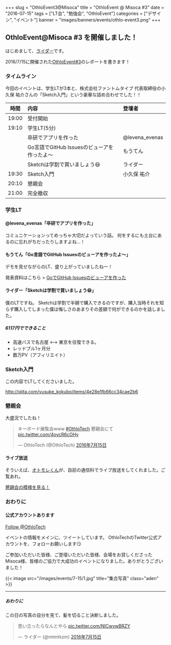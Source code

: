 +++
slug = "OthloEvent3@Misoca"
title = "OthloEvent @ Misoca #3"
date = "2016-07-15"
tags = ["LT会", "勉強会", "OthloEvent"]
categories = ["デザイン", "イベント"]
banner = "images/banners/events/othlo-event3.png"
+++

## OthloEvent@Misoca #3 を開催しました！

はじめまして、[ライダー](https://twitter.com/mtmtkzm)です。

2016/7/15に開催された[OthloEvent#3](http://othlotech.connpass.com/event/34943/)のレポートを書きます！


### タイムライン

今回のイベントは、学生LTが3本と、株式会社ファントムタイプ 代表取締役の小久保 祐介さんの「Sketch入門」という豪華な詰め合わせでした！！

|時間|内容|登壇者|
|:-----:|:-----|:-----|
|19:00|受付開始||
|19:10|学生LT(5分)||
||卒研でアプリを作った|@levena_evenas|
||Go言語でGitHub Issuesのビューアを作ったよ〜|もうてん|
||Sketchは学割で買いましょう😆|ライダー|
|19:30|Sketch入門|小久保 祐介|
|20:10|懇親会||
|21:00|完全撤収||

### 学生LT

#### @levena_evenas「卒研でアプリを作った」

コミュニケーションってめっちゃ大切だよっていう話。
何をするにも土台にあるのに忘れがちだったりしますよね...！

#### もうてん「Go言語でGitHub Issuesのビューアを作ったよ〜」

デモを見せながらのLT、盛り上がっていましたねー！

発表資料はこちら > [GoでGitHub Issuesのビューアを作った](http://qiita.com/moutend/items/2365c51d9de35596ee1d)

#### ライダー「Sketchは学割で買いましょう😆」
僕のLTですね。
Sketchは学割で半額で購入できるのですが、購入当時それを知らず購入してしまった僕は悔しさのあまりその差額で何ができるのかを話しました。

##### 6117円でできること
- 高速バスで名古屋 <--> 東京を往復できる。
- レッドブル1ヶ月分
- 数万PV（アフィリエイト）


### Sketch入門
この内容でLTしてくださいました。

http://qiita.com/yusuke_kokubo/items/4e28e1fb66cc34cae2b6

### 懇親会
大盛況でしたね！

<blockquote class="twitter-tweet" data-lang="ja"><p lang="ja" dir="ltr">キーボード展覧会www <a href="https://twitter.com/hashtag/OthloTech?src=hash">#OthloTech</a> 懇親会にて <a href="https://t.co/4oycR6cOHy">pic.twitter.com/4oycR6cOHy</a></p>&mdash; OthloTech (@OthloTech) <a href="https://twitter.com/OthloTech/status/753931014695714816">2016年7月15日</a></blockquote>
<script async src="//platform.twitter.com/widgets.js" charset="utf-8"></script>


#### ライブ放送

そういえば、[オトモレくん](https://twitter.com/otomore01)が、自前の通信料でライブ放送をしてくれました。ご覧あれ。

[懇親会の模様を見る！](https://www.periscope.tv/w/1mnxekMMzMRGX)

### おわりに

#### 公式アカウントあります

<a href="https://twitter.com/OthloTech" class="twitter-follow-button" data-show-count="true">Follow @OthloTech</a><script async src="//platform.twitter.com/widgets.js" charset="utf-8"></script>

イベントの情報をメインに、ツイートしています。
OthloTechのTwitter公式アカウントを、フォローお願いします😏


ご参加いただいた皆様、ご登壇いただいた皆様、会場をお貸しくださったMisoca様、皆様のご協力で大成功のイベントになりました。ありがとうございました！

{{< image src="/images/events/7-15/1.jpg" title="集合写真" class="aden" >}}

----

##### おわりに
この日の写真の自分を見て、髪を切ること決断しました。

<blockquote class="twitter-tweet" data-lang="ja"><p lang="ja" dir="ltr">思い立ったらなんとやら <a href="https://t.co/NICwvwBRZY">pic.twitter.com/NICwvwBRZY</a></p>&mdash; ライダー (@mtmtkzm) <a href="https://twitter.com/mtmtkzm/status/753983890612596736">2016年7月15日</a></blockquote>
<script async src="//platform.twitter.com/widgets.js" charset="utf-8"></script>

